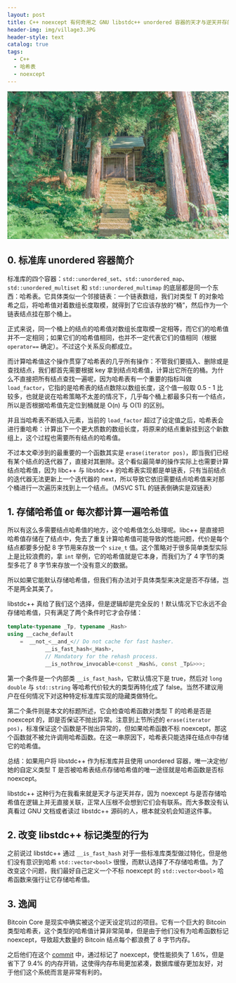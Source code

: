 ```yaml
---
layout: post
title: C++ noexcept 有何奇用之 GNU libstdc++ unordered 容器的天才与逆天并存的哈希表内存布局设计
header-img: img/village3.JPG
header-style: text
catalog: true
tags:
  - C++
  - 哈希表
  - noexcept
---
```


![图片](/img/village3.JPG)

## 0. 标准库 unordered 容器简介

标准库的四个容器：`std::unordered_set`、`std::unordered_map`、`std::unordered_multiset` 和 `std::unordered_multimap` 的底层都是同一个东西：哈希表。它具体类似一个邻接链表：一个链表数组，我们对类型 T 的对象哈希之后，将哈希值对着数组长度取模，就得到了它应该存放的“桶”，然后作为一个链表结点挂在那个桶上。

正式来说，同一个桶上的结点的哈希值对数组长度取模一定相等，而它们的哈希值并不一定相同；如果它们的哈希值相同，也并不一定代表它们的值相同（根据 `operator==` 确定）。不过这个关系反向都成立。

而计算哈希值这个操作贯穿了哈希表的几乎所有操作：不管我们要插入、删除或是查找结点，我们都首先需要根据 key 拿到结点哈希值，计算出它所在的桶。为什么不直接把所有结点查找一遍呢，因为哈希表有一个重要的指标叫做 `load_factor`，它指的是哈希表的结点数除以数组长度，这个值一般取 0.5 - 1 比较多，也就是说在哈希策略不太差的情况下，几乎每个桶上都最多只有一个结点，所以是否根据哈希值先定位到桶就是 O(n) 与 O(1) 的区别。

并且当哈希表不断插入元素，当前的 `load_factor` 超过了设定值之后，哈希表会进行重哈希：计算出下一个更大质数的数组长度，将原来的结点重新挂到这个新数组上，这个过程也需要所有结点的哈希值。

不过本文牵涉到的最重要的一个函数其实是 `erase(iterator pos)`，即当我们已经有某个结点的迭代器了，直接对其删除。这个看似最简单的操作实际上也需要计算结点哈希值，因为 libc++ 与 libstdc++ 的哈希表实现都是单链表，只有当前结点的迭代器无法更新上一个迭代器的 next，所以导致它依旧需要结点哈希值来对那个桶进行一次遍历来找到上一个结点。（MSVC STL 的链表倒确实是双链表）

## 1. 存储哈希值 or 每次都计算一遍哈希值

所以有这么多需要结点哈希值的地方，这个哈希值怎么处理呢。libc++ 是直接把哈希值存储在了结点中，免去了重复计算哈希值可能导致的性能问题，代价是每个结点都要多分配 8 字节用来存放一个 `size_t` 值。这个策略对于很多简单类型实际上是比较浪费的，拿 `int` 举例，它的哈希值就是它本身，而我们为了 4 字节的类型多花了 8 字节来存放一个没有意义的数据。

所以如果它能默认存储哈希值，但我们有办法对于具体类型来决定是否不存储，岂不是两全其美了。

libstdc++ 真给了我们这个选择，但是逻辑却是完全反的！默认情况下它永远不会存储哈希值，只有满足了两个条件时它才会存储：

```cpp
template<typename _Tp, typename _Hash>
using __cache_default
    =  __not_<__and_<// Do not cache for fast hasher.
            __is_fast_hash<_Hash>,
            // Mandatory for the rehash process.
            __is_nothrow_invocable<const _Hash&, const _Tp&>>>;
```

第一个条件是一个内部类 `__is_fast_hash`，它默认情况下是 true，然后对 `long double` 与 `std::string` 等哈希代价较大的类型再特化成了 false。当然不建议用户在任何情况下对这种特定标准库实现的隐藏类做特化。

第二个条件则是本文的标题所述，它会检查哈希函数对类型 T 的哈希是否是 noexcept 的，即是否保证不抛出异常。注意到上节所述的 `erase(iterator pos)`，标准保证这个函数是不抛出异常的，但如果哈希函数不标 noexcept，那这个函数就不被允许调用哈希函数。在这一串原因下，哈希表只能选择在结点中存储它的哈希值。

总结：如果用户将 libstdc++ 作为标准库并且使用 unordered 容器，唯一决定他/她的自定义类型 T 是否被哈希表结点存储哈希值的唯一途径就是哈希函数是否标 noexcept。

libstdc++ 这种行为在我看来就是天才与逆天并存，因为 noexcept 与是否存储哈希值在逻辑上并无直接关联，正常人压根不会想到它们会有联系。而大多数没有认真看过 GNU 文档或者读过 libstdc++ 源码的人，根本就没机会知道这件事。

## 2. 改变 libstdc++ 标记类型的行为

之前说过 libstdc++ 通过 `__is_fast_hash` 对于一些标准库类型做过特化，但是他们没有意识到哈希 `std::vector<bool>` 很慢，而默认选择了不存储哈希值。为了改变这个问题，我们最好自己定义一个不标 noexcept 的 `std::vector<bool>` 哈希函数来强行让它存储哈希值。

## 3. 逸闻

Bitcoin Core 是现实中确实被这个逆天设定坑过的项目。它有一个巨大的 Bitcoin 类型哈希表，这个类型的哈希值计算非常简单，但是由于他们没有为哈希函数标记 noexcept，导致超大数量的 Bitcoin 结点每个都浪费了 8 字节内存。

之后他们在这个 [commit](https://github.com/bitcoin/bitcoin/commit/67d99900b0d770038c9c5708553143137b124a6c) 中，通过标记了 noexcept，使性能损失了 1.6%，但是省下了 9.4% 的内存开销，这使得内存布局更加紧凑，数据库缓存更加友好，对于他们这个系统而言是非常有利的。
